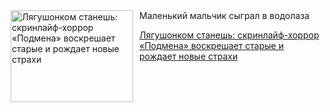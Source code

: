 <!--2025-07-19 19:15:07-->
<div class="yb">
  <div class="rss kino_kino"><a href="https://www.kino-teatr.ru/kino/art/pr/8047/" title="Лягушонком станешь: скринлайф-хоррор «Подмена» воскрешает старые и рождает новые страхи"><img src="https://www.kino-teatr.ru/art/7/4/8047/poster.jpg" width="196" height="147" align="left" hspace="5" style="margin: 0px 10px 0px 5px" alt="Лягушонком станешь: скринлайф-хоррор «Подмена» воскрешает старые и рождает новые страхи"/></a>Маленький мальчик сыграл в водолаза <p class="titl"><a href="https://www.kino-teatr.ru/kino/art/pr/8047/">Лягушонком станешь: скринлайф-хоррор «Подмена» воскрешает старые и рождает новые страхи</a></p></div>
</div>
